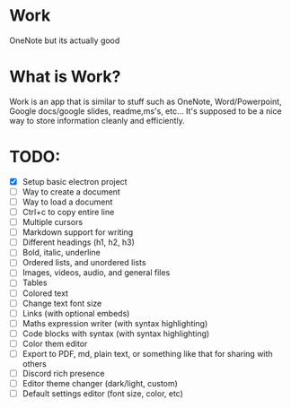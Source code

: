 # Work
OneNote but its actually good

# What is Work?
Work is an app that is similar to stuff such as OneNote, Word/Powerpoint, Google docs/google slides, readme,ms's, etc... It's supposed to be a nice way to store information cleanly and efficiently.

# TODO:
- [x] Setup basic electron project
- [ ] Way to create a document
- [ ] Way to load a document
- [ ] Ctrl+c to copy entire line
- [ ] Multiple cursors
- [ ] Markdown support for writing
- [ ] Different headings (h1, h2, h3)
- [ ] Bold, italic, underline
- [ ] Ordered lists, and unordered lists
- [ ] Images, videos, audio, and general files
- [ ] Tables
- [ ] Colored text
- [ ] Change text font size
- [ ] Links (with optional embeds)
- [ ] Maths expression writer (with syntax highlighting)
- [ ] Code blocks with syntax (with syntax highlighting)
- [ ] Color them editor
- [ ] Export to PDF, md, plain text, or something like that for sharing with others
- [ ] Discord rich presence
- [ ] Editor theme changer (dark/light, custom)
- [ ] Default settings editor (font size, color, etc)